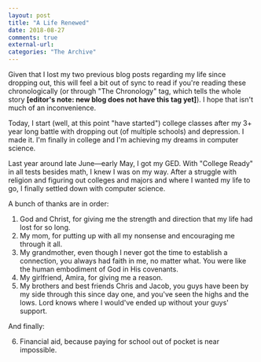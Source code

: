 ```yaml
---
layout: post
title: "A Life Renewed"
date: 2018-08-27
comments: true
external-url:
categories: "The Archive"
---
```


Given that I lost my two previous blog posts regarding my life since dropping out, this will feel a bit out of sync to read if you're reading these chronologically (or through "The Chronology" tag, which tells the whole story **[editor's note: new blog does not have this tag yet]**). I hope that isn't much of an inconvenience.

Today, I start (well, at this point "have started") college classes after my 3+ year long battle with dropping out (of multiple schools) and depression. I made it. I'm finally in college and I'm achieving my dreams in computer science.

Last year around late June&mdash;early May, I got my GED. With "College Ready" in all tests besides math, I knew I was on my way. After a struggle with religion and figuring out colleges and majors and where I wanted my life to go, I finally settled down with computer science.

A bunch of thanks are in order:

1. God and Christ, for giving me the strength and direction that my life had lost for so long.
2. My mom, for putting up with all my nonsense and encouraging me through it all.
3. My grandmother, even though I never got the time to establish a connection, you always had faith in me, no matter what. You were like the human embodiment of God in His covenants.
4. My girlfriend, Amira, for giving me a reason.
5. My brothers and best friends Chris and Jacob, you guys have been by my side through this since day one, and you've seen the highs and the lows. Lord knows where I would've ended up without your guys' support.

And finally:

6. Financial aid, because paying for school out of pocket is near impossible.
